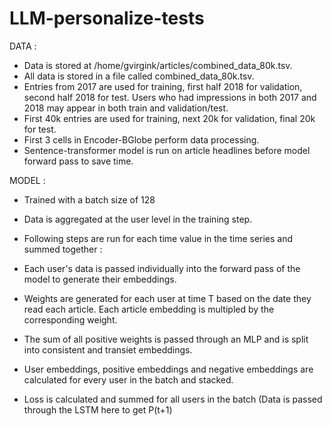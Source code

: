 # LLM-personalize-tests

DATA : 
- Data is stored at /home/gvirgink/articles/combined_data_80k.tsv.
- All data is stored in a file called combined_data_80k.tsv.
- Entries from 2017 are used for training, first half 2018 for validation, second half 2018 for test. Users who had impressions in both 2017 and 2018 may appear in both train and validation/test.
- First 40k entries are used for training, next 20k for validation, final 20k for test.
- First 3 cells in Encoder-BGlobe perform data processing.
- Sentence-transformer model is run on article headlines before model forward pass to save time.

MODEL : 
- Trained with a batch size of 128
- Data is aggregated at the user level in the training step.
- Following steps are run for each time value in the time series and summed together :

- Each user's data is passed individually into the forward pass of the model to generate their embeddings.
- Weights are generated for each user at time T based on the date they read each article. Each article embedding is multipled by the corresponding weight.
- The sum of all positive weights is passed through an MLP and is split into consistent and transiet embeddings. 
- User embeddings, positive embeddings and negative embeddings are calculated for every user in the batch and stacked.
- Loss is calculated and summed for all users in the batch (Data is passed through the LSTM here to get P(t+1) 
